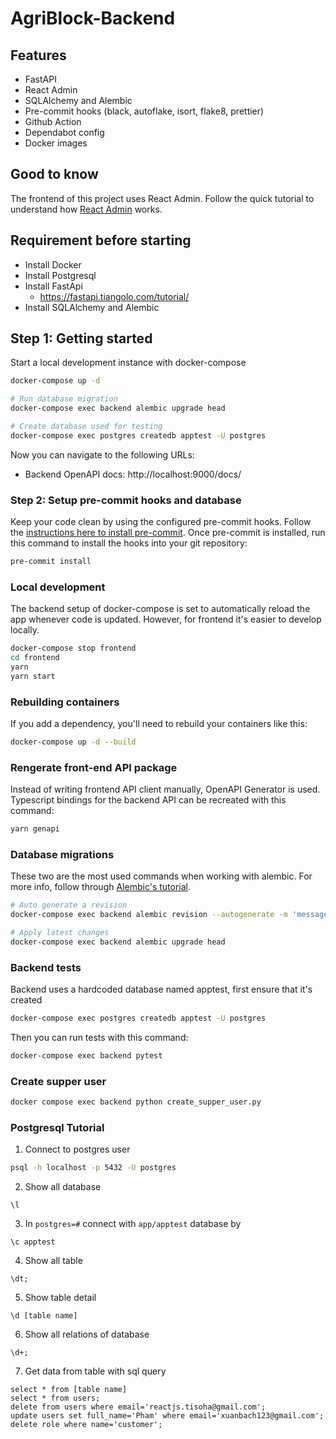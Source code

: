 # AgriBlock-Backend


## Features

* FastAPI
* React Admin
* SQLAlchemy and Alembic
* Pre-commit hooks (black, autoflake, isort, flake8, prettier)
* Github Action
* Dependabot config
* Docker images


## Good to know

The frontend of this project uses React Admin. Follow the quick tutorial to understand how [React Admin](https://marmelab.com/react-admin/Tutorial.html) works.

## Requirement before starting
* Install Docker
* Install Postgresql
* Install FastApi
    - https://fastapi.tiangolo.com/tutorial/
* Install SQLAlchemy and Alembic

## Step 1: Getting started

Start a local development instance with docker-compose

```bash
docker-compose up -d

# Run database migration
docker-compose exec backend alembic upgrade head

# Create database used for testing
docker-compose exec postgres createdb apptest -U postgres
```

Now you can navigate to the following URLs:

- Backend OpenAPI docs: http://localhost:9000/docs/


### Step 2: Setup pre-commit hooks and database

Keep your code clean by using the configured pre-commit hooks. Follow the [instructions here to install pre-commit](https://pre-commit.com/). Once pre-commit is installed, run this command to install the hooks into your git repository:

```bash
pre-commit install
```

### Local development

The backend setup of docker-compose is set to automatically reload the app whenever code is updated. However, for frontend it's easier to develop locally.

```bash
docker-compose stop frontend
cd frontend
yarn
yarn start
```


### Rebuilding containers

If you add a dependency, you'll need to rebuild your containers like this:

```bash
docker-compose up -d --build
```

### Rengerate front-end API package

Instead of writing frontend API client manually, OpenAPI Generator is used. Typescript bindings for the backend API can be recreated with this command:

```bash
yarn genapi
```

### Database migrations


These two are the most used commands when working with alembic. For more info, follow through [Alembic's tutorial](https://alembic.sqlalchemy.org/en/latest/tutorial.html).

```bash
# Auto generate a revision
docker-compose exec backend alembic revision --autogenerate -m 'message'

# Apply latest changes
docker-compose exec backend alembic upgrade head
```

### Backend tests
Backend uses a hardcoded database named apptest, first ensure that it's created

```bash
docker-compose exec postgres createdb apptest -U postgres
```

Then you can run tests with this command:

```bash
docker-compose exec backend pytest
```

### Create supper user
```bash
docker compose exec backend python create_supper_user.py
```


### Postgresql Tutorial

1. Connect to postgres user 
```bash
psql -h localhost -p 5432 -U postgres
```
2. Show all database
```
\l
```
3. In `postgres=#` connect with `app/apptest` database by
```
\c apptest
```
4. Show all table
```
\dt;
```
5. Show table detail
```
\d [table name]
```
6. Show all relations of database
```
\d+;
```
7. Get data from table with sql query
```
select * from [table name]
select * from users;
delete from users where email='reactjs.tisoha@gmail.com';
update users set full_name='Pham' where email='xuanbach123@gmail.com';
delete role where name='customer';
```
